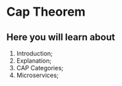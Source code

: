 # Cap Theorem

## Here you will learn about

1. Introduction;
2. Explanation;
3. CAP Categories;
4. Microservices;
